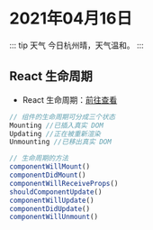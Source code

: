 # 2021年04月16日

::: tip 天气
今日杭州晴，天气温和。
:::

## React 生命周期

- React 生命周期：[前往查看](https://www.runoob.com/react/react-component-life-cycle.html)

``` js
// 组件的生命周期可分成三个状态
Mounting //已插入真实 DOM
Updating //正在被重新渲染
Unmounting //已移出真实 DOM

// 生命周期的方法
componentWillMount()
componentDidMount()
componentWillReceiveProps()
shouldComponentUpdate()
componentWillUpdate()
componentDidUpdate()
componentWillUnmount()
```
